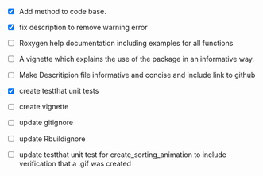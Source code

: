 - [x] Add method to code base.
- [x] fix description to remove warning error
- [ ] Roxygen help documentation including examples for all functions
- [ ] A vignette which explains the use of the package in an informative way.
- [ ] Make Descritipion file informative and concise and include link to github
- [x] create testthat unit tests
- [ ] create vignette
- [ ] update gitignore
- [ ] update Rbuildignore
- [ ] update testthat unit test for create_sorting_animation to include verification that a .gif was created 
      
